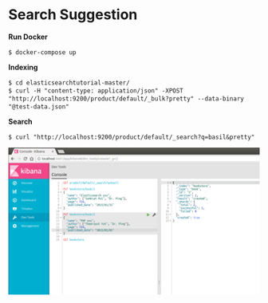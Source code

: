 # Search Suggestion  

**Run Docker**
```
$ docker-compose up  
```  
**Indexing**  
```
$ cd elasticsearchtutorial-master/  
$ curl -H "content-type: application/json" -XPOST "http://localhost:9200/product/default/_bulk?pretty" --data-binary "@test-data.json"  
```
**Search**
```
$ curl "http://localhost:9200/product/default/_search?q=basil&pretty"  
```

![pictur](images/kibana_picture.png)